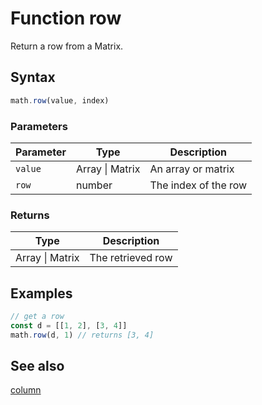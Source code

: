 <!-- Note: This file is automatically generated from source code comments. Changes made in this file will be overridden. -->

# Function row

Return a row from a Matrix.


## Syntax

```js
math.row(value, index)
```

### Parameters

Parameter | Type | Description
--------- | ---- | -----------
`value` | Array &#124; Matrix | An array or matrix
`row` | number | The index of the row

### Returns

Type | Description
---- | -----------
Array &#124; Matrix | The retrieved row


## Examples

```js
// get a row
const d = [[1, 2], [3, 4]]
math.row(d, 1) // returns [3, 4]
```


## See also

[column](column.md)
